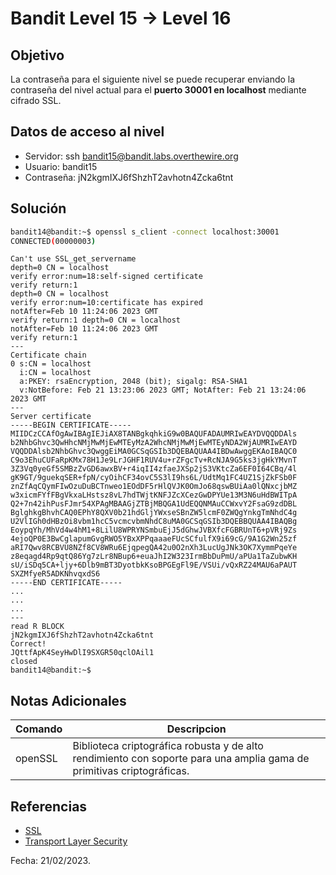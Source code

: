 # Bandit Level 15 → Level 16

## Objetivo
La contraseña para el siguiente nivel se puede recuperar enviando la contraseña del nivel actual para el **puerto 30001 en localhost** mediante cifrado SSL.

## Datos de acceso al nivel
* Servidor: ssh bandit15@bandit.labs.overthewire.org
* Usuario: bandit15
* Contraseña: jN2kgmIXJ6fShzhT2avhotn4Zcka6tnt

## Solución
``` bash 
bandit14@bandit:~$ openssl s_client -connect localhost:30001 
CONNECTED(00000003) 
```
``` 
Can't use SSL_get_servername 
depth=0 CN = localhost 
verify error:num=18:self-signed certificate 
verify return:1 
depth=0 CN = localhost 
verify error:num=10:certificate has expired 
notAfter=Feb 10 11:24:06 2023 GMT 
verify return:1 depth=0 CN = localhost 
notAfter=Feb 10 11:24:06 2023 GMT 
verify return:1 
--- 
Certificate chain 
0 s:CN = localhost 
  i:CN = localhost 
  a:PKEY: rsaEncryption, 2048 (bit); sigalg: RSA-SHA1 
  v:NotBefore: Feb 21 13:23:06 2023 GMT; NotAfter: Feb 21 13:24:06 2023 GMT 
--- 
Server certificate 
-----BEGIN CERTIFICATE----- MIIDCzCCAfOgAwIBAgIEJiAX8TANBgkqhkiG9w0BAQUFADAUMRIwEAYDVQQDDAls b2NhbGhvc3QwHhcNMjMwMjEwMTEyMzA2WhcNMjMwMjEwMTEyNDA2WjAUMRIwEAYD VQQDDAlsb2NhbGhvc3QwggEiMA0GCSqGSIb3DQEBAQUAA4IBDwAwggEKAoIBAQC0 C9o3EhuCUFaRpKMx78H1Je9LrJGHF1RUV4u+rZFgcTv+RcNJA9G5ks3jgHkYMvnT 3Z3Vq0yeGf5SMBzZvGD6awxBV+r4iqII4zfaeJXSp2jS3VKtcZa6EF0I64CBq/4l gK9GT/9guekqSER+fpN/cyOihCF34ovC5S3lI9hs6L/UdtMq1FC4UZ1SjZkFSb0F znZfAqCQymFIwOzuDuBCTnweo1EOdDF5rHlQVJK0OmJo68qswBUiAa0lQNxcjbMZ w3xicmFYfFBgVkxaLHstsz8vL7hdTWjtKNFJZcXCezGwDPYUe13M3N6uHdBWITpA Q2+7n42ihPusFJmr54XPAgMBAAGjZTBjMBQGA1UdEQQNMAuCCWxvY2FsaG9zdDBL BglghkgBhvhCAQ0EPhY8QXV0b21hdGljYWxseSBnZW5lcmF0ZWQgYnkgTmNhdC4g U2VlIGh0dHBzOi8vbm1hcC5vcmcvbmNhdC8uMA0GCSqGSIb3DQEBBQUAA4IBAQBg EoypqYh/MhVd4w4hM1+8LilU8WPRYNSmbuEjJ5dGhwJVBXfcFGBRUnT6+pVRj9Zs 4ejoQP0E3BwCglapumGvgRWO5YBxXPPqaaaeFUcSCfulfX9i69cG/9A1G2Wn25zf aRI7Qwv8RCBVU8NZf8CV8WRu6EjqpegQA42u0O2nXh3LucUgJNk3OK7XymmPqeYe z8eqagd4Rp9qtQ86Yg7zLr8NBup6+euaJhI2W323IrmBbDuPmU/aPUa1TaZubwKH sU/iSDq5CA+ljy+6Dlb9mBT3DyotbkKsoBPGEgFl9E/VSUi/vQxRZ24MAU6aPAUT 
SXZMfyeR5ADKNhvqxdS6 
-----END CERTIFICATE----- 
... 
... 
... 
--- 
read R BLOCK
jN2kgmIXJ6fShzhT2avhotn4Zcka6tnt 
Correct! 
JQttfApK4SeyHwDlI9SXGR50qclOAil1 
closed 
bandit14@bandit:~$
```

## Notas Adicionales
|Comando | Descripcion |
|-----|-------|
| openSSL | Biblioteca criptográfica robusta y de alto rendimiento con soporte para una amplia gama de primitivas criptográficas.

## Referencias
* [SSL](https://www.feistyduck.com/library/openssl-cookbook/online/openssl-command-line/index.html)
* [Transport Layer Security](https://en.wikipedia.org/wiki/Transport_Layer_Security#SSL_1.0,_2.0,_and_3.0)

Fecha: 21/02/2023.